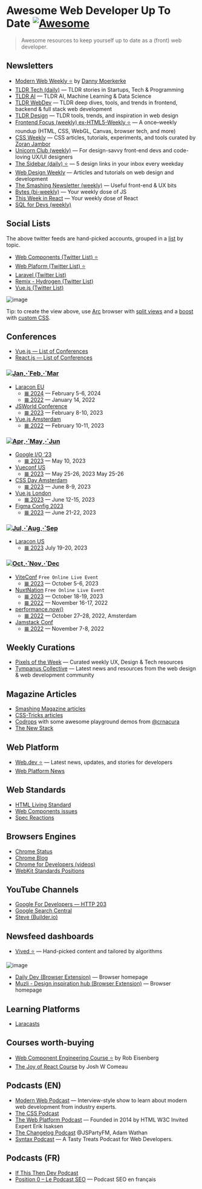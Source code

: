 # Awesome Web Developer Up To Date [![Awesome](https://awesome.re/badge.svg)](https://awesome.re)

> Awesome resources to keep yourself up to date as a (front) web developer.

## Newsletters

- [Modern Web Weekly ⭐](https://modern-web-weekly.ghost.io/) by [Danny Moerkerke](https://twitter.com/dannymoerkerke)
- [TLDR Tech (daily)](https://tldr.tech/) — TLDR stories in Startups, Tech & Programming
- [TLDR AI](https://tldr.tech/ai) — TLDR AI, Machine Learning & Data Science
- [TLDR WebDev](https://tldr.tech/webdev) — TLDR deep dives, tools, and trends in frontend, backend & full stack web development
- [TLDR Design](https://tldr.tech/design) — TLDR tools, trends, and inspiration in web design
- [Frontend Focus (weekly) ex-HTML5-Weekly ⭐](https://frontendfoc.us/) — A once–weekly roundup (HTML, CSS, WebGL, Canvas, browser tech, and more)
- [CSS Weekly](https://css-weekly.com/) —  CSS articles, tutorials, experiments, and tools curated by [Zoran Jambor](https://twitter.com/ZoranJambor)
- [Unicorn Club (weekly)](https://dailydevlinks.com/) — For design-savvy front-end devs and code-loving UX/UI designers
- [The Sidebar (daily) ⭐](https://sidebar.io/) — 5 design links in your inbox every weekday
- [Web Design Weekly](https://web-design-weekly.com/) — Articles and tutorials on web design and development
- [The Smashing Newsletter (weekly)](https://www.smashingmagazine.com/the-smashing-newsletter/) — Useful front-end & UX bits
- [Bytes (bi-weekly)](https://bytes.dev/) — Your weekly dose of JS
- [This Week in React](https://thisweekinreact.com/fr/newsletter) — Your weekly dose of React
- [SQL for Devs (weekly)](https://sqlfordevs.com/newsletter)

## Social Lists

The above twitter feeds are hand-picked accounts, grouped in a [list](https://help.twitter.com/en/using-x/x-lists) by topic.

- [Web Components (Twitter List) ⭐](https://twitter.com/i/lists/1102159555562270721)
- [Web Plaform (Twitter List) ⭐](https://twitter.com/i/lists/948487078198890498)
- [Laravel (Twitter List)](https://twitter.com/i/lists/105009179)
- [Remix - Hydrogen (Twitter List)](https://twitter.com/i/lists/1612727238205607938)
- [Vue.js (Twitter List)](https://twitter.com/i/lists/802500172509020160)

![image](https://github.com/zedix/awesome-web-developer-up-to-date/assets/27975/6aa571eb-66d3-4830-a02b-afbf3eceb233)

Tip: to create the view above, use [Arc](https://arc.net/) browser with [split views](https://resources.arc.net/en/articles/6586156-split-view-view-multiple-tabs-at-once) and a [boost](https://resources.arc.net/en/articles/6808613-boosts-customize-any-website) with [custom CSS](https://gist.github.com/zedix/10db3738cc75c1c57aad5ce5f2b429a5).

## Conferences

- [Vue.js — List of Conferences](https://events.vuejs.org/conferences/)
- [React.js — List of Conferences](https://react.dev/community/conferences)

<a name="conferences-q1"></a>
### [![Jan⋰Feb⋰Mar](https://img.shields.io/badge/Jan⋰Feb⋰Mar-gray)](#conferences-q1)

- [Laracon EU](https://laracon.eu/)
  - [𝌆 2024](https://laracon.eu/) — February 5-6, 2024
  - [𝌆 2022](https://www.youtube.com/watch?v=omKODW12Hhk&list=PLMdXHJK-lGoBcH4il_bq-aD_p34ZrBlas) — January 14, 2022
- [JSWorld Conference](https://jsworldconference.com/)
  - [𝌆 2023](https://www.youtube.com/watch?v=QVZwvu9GSXE&list=PL02pdjMT4gWy_4JSx3J-PGT2MPnOMajvF) — February 8-10, 2023
- [Vue.js Amsterdam](https://www.youtube.com/channel/UCxV7lO6dUhpB-IyzmGuVgqg/videos)
  - [𝌆 2022](https://www.youtube.com/watch?v=1ntuhMzAzU8&list=PLCxzy-hmQq9FwNkMS0JpzuMEh5aoJW_FZ) — February 10-11, 2023

<a name="conferences-q2"></a>
### [![Apr⋰May⋰Jun](https://img.shields.io/badge/Apr⋰May⋰Jun-gray)](#conferences-q2)

- [Google I/O ‘23](https://io.google/2023/intl/fr/)
  - [𝌆 2023](https://www.youtube.com/watch?v=cNfINi5CNbY) — May 10, 2023
- [Vueconf US](https://www.vuemastery.com/conferences)
  - [𝌆 2023](https://www.vuemastery.com/conferences/vueconf-us-2023) — May 25-26, 2023 May 25-26
- [CSS Day Amsterdam](https://cssday.nl/2023)
  - [𝌆 2023](https://www.youtube.com/playlist?list=PLjnstNlepBvOG299LOrvMFJ8WreCDWWd4) — June 8-9, 2023
- [Vue.js London](https://www.vuemastery.com/conferences)
  - [𝌆 2023](https://www.vuemastery.com/conferences/vuejs-live-2023) — June 12-15, 2023
- [Figma Config 2023](https://config.figma.com/)
  - [𝌆 2023](https://www.youtube.com/watch?v=yI9QVwkk2Go&list=PLXDU_eVOJTx61IdqXh3jrvopJN8HGkS5F) — June 21-22, 2023

<a name="conferences-q3"></a>
### [![Jul⋰Aug⋰Sep](https://img.shields.io/badge/Jul⋰Aug⋰Sep-gray)](#conferences-q3)

- [Laracon US](https://laracon.us/)
  - [𝌆 2023](https://www.youtube.com/@LaravelPHP/videos) July 19-20, 2023

<a name="conferences-q4"></a>
### [![Oct⋰Nov⋰Dec](https://img.shields.io/badge/Oct⋰Nov⋰Dec-gray)](#conferences-q4)

- [ViteConf](https://viteconf.org/) `Free Online Live Event`
  - [𝌆 2023](https://viteconf.org/23/replay) — October 5-6, 2023
- [NuxtNation](https://nuxtnation.com/) `Free Online Live Event`
  - [𝌆 2023](https://nuxtnation.com/) — October 18-19, 2023
  - [𝌆 2022](https://www.youtube.com/watch?v=LbQBUvt3wmw&list=PLxddmVXxb3Hu4yg6jEUBcQ6xix6QM0ews) — November 16-17, 2022
- [performance.now()](https://perfnow.nl/)
  - [𝌆 2022](https://www.youtube.com/watch?v=_FOQoMvIxeQ&list=PLjnstNlepBvN4Cpv_Io-GpvJKdo1Bu-Vz) — October 27–28, 2022, Amsterdam
- [Jamstack Conf](https://www.youtube.com/channel/UC8bRyfU7ycLXnEBfvdorpUg/videos)
  - [𝌆 2022](https://www.youtube.com/watch?v=A1fIG7kghfs&list=PL58Wk5g77lF-s9uXrQgEo0Z9FQWBzoKXT)  — November 7-8, 2022

## Weekly Curations

- [Pixels of the Week](https://stephaniewalter.design/blog/category/useful-links/) — Curated weekly UX, Design & Tech resources
- [Tympanus Collective](https://tympanus.net/codrops/collective/) — Latest news and resources from the web design & web development community

## Magazine Articles

- [Smashing Magazine articles](https://www.smashingmagazine.com/articles/)
- [CSS-Tricks articles](https://css-tricks.com/archives/)
- [Codrops](https://tympanus.net/codrops/) with some awesome playground demos from [@crnacura](https://twitter.com/crnacura)
- [The New Stack](https://thenewstack.io/)

## Web Platform

- [Web.dev ⭐](https://web.dev/blog/) — Latest news, updates, and stories for developers
- [Web Platform News](https://webplatform.news/)

## Web Standards

- [HTML Living Standard](https://html.spec.whatwg.org/multipage/scripting.html#custom-elements)
- [Web Components issues](https://github.com/WICG/webcomponents/issues)
- [Spec Reactions](https://foolip.github.io/spec-reactions/)

## Browsers Engines

- [Chrome Status](https://chromestatus.com/roadmap)
- [Chrome Blog](https://developer.chrome.com/blog/)
- [Chrome for Developers (videos)](https://www.youtube.com/@ChromeDevs/videos)
- [WebKit Standards Positions](https://webkit.org/standards-positions/)

## YouTube Channels

- [Google For Developers — HTTP 203](https://www.youtube.com/channel/UC_x5XG1OV2P6uZZ5FSM9Ttw/videos)
- [Google Search Central](https://www.youtube.com/channel/UCWf2ZlNsCGDS89VBF_awNvA/videos)
- [Steve (Builder.io)](https://www.youtube.com/channel/UCGmR6lhKMlCkvrvb39vPtdA/videos)

## Newsfeed dashboards

- [Vived ⭐](https://vived.io/) — Hand-picked content and tailored by algorithms

![image](https://github.com/zedix/awesome-web-developer-up-to-date/assets/27975/be5f057c-539d-4ddd-906d-6f7d28803169)

- [Daily Dev (Browser Extension)](https://daily.dev/) — Browser homepage
- [Muzli - Design inspiration hub (Browser Extension)](https://muz.li/fr) — Browser homepage

## Learning Platforms

- [Laracasts](https://laracasts.com/)

## Courses worth-buying

- [Web Component Engineering Course ⭐](https://eisenbergeffect.medium.com/announcing-the-web-component-engineering-course-presale-3e2169183859) by Rob Eisenberg
- [The Joy of React Course](https://www.joyofreact.com/) by Josh W Comeau

## Podcasts (EN)

- [Modern Web Podcast](https://modernweb.podbean.com/) — Interview-style show to learn about modern web development from industry experts.
- [The CSS Podcast](https://pod.link/thecsspodcast)
- [The Web Platform Podcast](https://thewebplatformpodcast.com/) — Founded in 2014 by HTML W3C Invited Expert Erik Isaksen
- [The Changelog Podcast](http://changelog.com/live) @JSPartyFM, Adam Wathan
- [Syntax Podcast](https://syntax.fm/) — A Tasty Treats Podcast for Web Developers.

## Podcasts (FR)

- [If This Then Dev Podcast](https://ifttd.io/)
- [Position 0 – Le Podcast SEO](https://position0.club/) — Podcast SEO en français
